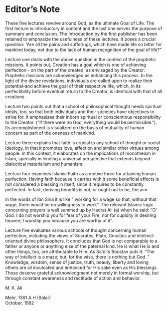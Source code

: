 Editor’s Note
=============

These five lectures revolve around God, as the ultimate Goal of Life.
The first lecture is introductory in content and the last one serves the
purpose of summary and conclusion. The Introduction by the first
publisher has been retained to emphasize the usefulness of these
lectures. It poses a crucial question: “Are all the pains and
sufferings, which have made life so bitter for mankind today, not due to
the lack of human recognition of the goal of life?”

Lecture one deals with the above question in the context of the
prophetic missions. It points out, Creation has a goal which is one of
achieving perfection - on the part of the created, as envisaged by the
Creator. Prophetic missions are acknowledged as enhancing this process.
In the light of the divine revelations, individuals are called upon to
realize their potential-and achieve the goal of their respective life,
which, in its perfectibility before eventual return to the Creator, is
identical with that of all creations .

Lecture two points out that a school of philosophical thought needs
spiritual ideals, too, so that both individuals and their societies have
objectives to strive for. It emphasizes their inborn spiritual or
conscientious responsibility to the Creator. (“If there were no God,
everything would be permissible.”). Its accomplishment is visualized on
the basis of mutuality of human concern as part of the oneness of
mankind.

Lecture three explains that faith is crucial to any school of thought or
social ideology, in that it promotes love, affection and similar other
virtues among people. In this context, it elaborates on the implications
of monotheism in Islam, specially in lending a universal perspective
that extends beyond dialectical materialism and humanism.

Lecture four examines Islamic Faith as a motive force for attaining
human perfection. Having faith because it carries with it some
beneficial effects is not considered a blessing in itself, since it
requires to be constantly perfected. In fact, deriving benefits is not,
or ought not to be, the aim.

In the words of Ibn Sina it is like “ working for a wage so that,
without that wage, there would be no willingness to work”. The relevant
Islamic logic concerning prayers is well summed up by Hadrat Ali (a)
when he said: “O' God. I do not worship you for fear of your Fire, nor
for cupidity in desiring heaven; I worship you because you are worthy of
it”.

Lecture five evaluates various schools of thought concerning human
perfection, including the views of Socrates, Plato, Gnostics and
intellect- oriented divine philosophers. It concludes that God is not
comparable to a father or anyone or anything else of the paternal kind.
He is what He is and other things, too, are attributable to Him. As
Sa'di's Boostan puts it: “The way of intellect is a maze; but, for the
wise, there is nothing but God .” Knowledge, wisdom, sense of justice,
truth, beauty, liberty and loving others are all inculcated and enhanced
for His sake even as His blessings. These deserve grateful
acknowledgment not merely in formal worship, but through constant
awareness and rectitude of action and behavior.

M. K. Ali

Mehr, 1361 A.H (Solar)  
 October, 1982


